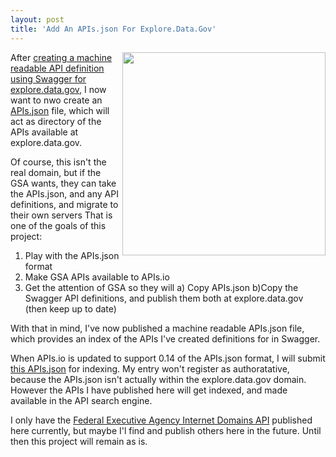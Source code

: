 ```yaml
---
layout: post
title: 'Add An APIs.json For Explore.Data.Gov'
---
```

<p><a href="http://apisjson.org/"><img src="https://s3.amazonaws.com/kinlane-productions/apis-json/apisdotjson.png" alt="" width="325" align="right" /></a></p>
<p>After <a href="http://explore.data.gov.apievangelist.com/2014/07/10/creating-a-swagger-api-definition-for-federal-executive-agency-domain-api/">creating a machine readable API definition using Swagger for explore.data.gov</a>, I now want to nwo create an <a href="http://apisjson.org/">APIs.json</a>&nbsp;file, which will act as directory of the APIs available at explore.data.gov.&nbsp;</p>
<p>Of course, this isn't the real domain, but if the GSA wants, they can take the APIs.json, and any API definitions, and migrate to their own servers That is one of the goals of this project:</p>
<ol>
<li>Play with the APIs.json format</li>
<li>Make GSA APIs available to APIs.io</li>
<li>Get the attention of GSA so they will a) Copy APIs.json b)Copy the Swagger API definitions, and publish them both at explore.data.gov (then keep up to date)</li>
</ol>
<p>With that in mind, I've now published a machine readable APIs.json file, which provides an index of the APIs I've created definitions for in Swagger.</p>
<script src="https://gist.github.com/kinlane/341b4bba8c19840c6ab0.js"></script>
<p>When APIs.io is updated to support 0.14 of the APIs.json format, I will submit <a href="http://explore.data.gov.apievangelist.com/apis.json">this APIs.json</a> for indexing. My entry won't register as authoratative, because the APIs.json isn't actually within the explore.data.gov domain. However the APIs I have published here will get indexed, and made available in the API search engine.</p>
<p>I only have the&nbsp;<a href="http://explore.data.gov.apievangelist.com/domains-api.html">Federal Executive Agency Internet Domains API</a> published here currently, but maybe I'l find and publish others here in the future. Until then this project will remain as is.&nbsp;</p>